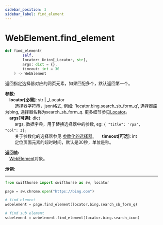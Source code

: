 ```yaml
---
sidebar_position: 3
sidebar_label: find_element
---
```

# WebElement.find_element
```python
def find_element(
        self,
        locator: Union[_Locator, str],
        args: dict = {},
        timeout: int = 30
    ) -> WebElement
```  

返回指定选择器对应的网页元素，如果匹配多个，默认返回第一个。 

**参数:**  
    &emsp;**locator[必需]**: str | _Locator   
        &emsp;&emsp; 选择器字符串，json格式, 例如: 'locator.bing.search_sb_form_q', 选择器库为bing, 选择器名称为search_sb_form_q. 更多细节参见[Locator](./../../../../../concepts/locator.md)。  
    &emsp;**args[可选]**: dict  
        &emsp;&emsp; args, 数据字典，用于替换选择器中的参数, eg: `{ "title": 'rpa',  "col": 3}`。  
        &emsp;&emsp; 关于参数化的选择器参见 [参数化的选择器](./../../../concepts/locator.md#parametric-locator)。 
    &emsp;**timeout[可选]**: int  
        &emsp;&emsp; 定位页面元素的超时时间，默认是30秒，单位是秒。

**返回值:**  
    &emsp;[WebElement](./webelement.md)对象。

**示例:**
***
```python
from swifthorse import swifthorse as sw, locator

page = sw.chrome.open("https://bing.com")

# find element
webelement = page.find_element(locator.bing.search_sb_form_q)

# find sub element   
subelement = webelement.find_element(locator.bing.search_icon)

```